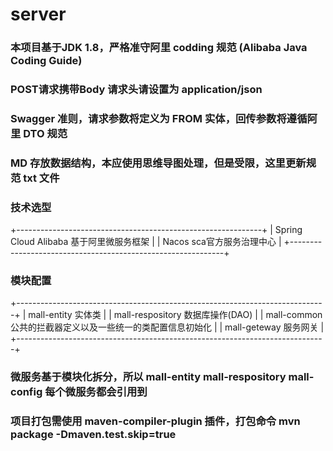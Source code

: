 # server
### 本项目基于JDK 1.8，严格准守阿里 codding 规范 (Alibaba Java Coding Guide)
### POST请求携带Body 请求头请设置为 application/json
### Swagger 准则，请求参数将定义为 FROM 实体，回传参数将遵循阿里 DTO 规范

### MD 存放数据结构，本应使用思维导图处理，但是受限，这里更新规范 txt 文件

### 技术选型
+-------------------------------------------------------------+
| Spring Cloud Alibaba          基于阿里微服务框架                |
| Nacos                         sca官方服务治理中心              |
+-------------------------------------------------------------+

### 模块配置
+-----------------------------------------------------------------------------+
| mall-entity                      实体类                                      |
| mall-respository                 数据库操作(DAO)                              |
| mall-common                      公共的拦截器定义以及一些统一的类配置信息初始化      |
| mall-geteway                     服务网关                                     |
+-----------------------------------------------------------------------------+

### 微服务基于模块化拆分，所以 mall-entity mall-respository mall-config 每个微服务都会引用到
### 项目打包需使用 maven-compiler-plugin 插件，打包命令 mvn package -Dmaven.test.skip=true